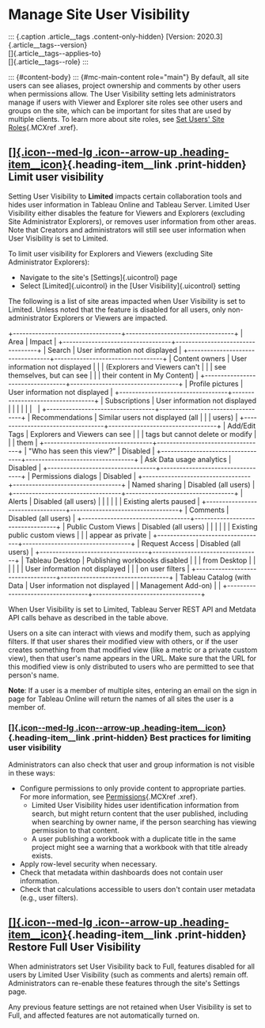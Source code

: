 

Manage Site User Visibility
===========================

::: {.caption .article__tags .content-only-hidden}
[Version: 2020.3]{.article__tags--version}\
[]{.article__tags--applies-to}\
[]{.article__tags--role}
:::

::: {#content-body}
::: {#mc-main-content role="main"}
By default, all site users can see aliases, project ownership and
comments by other users when permissions allow. The User Visibility
setting lets administrators manage if users with Viewer and Explorer
site roles see other users and groups on the site, which can be
important for sites that are used by multiple clients. To learn more
about site roles, see [Set Users' Site
Roles](https://help.tableau.com/current/server/en-us/users_site_roles.htm){.MCXref
.xref}.

<div>

[[]{.icon--med-lg .icon--arrow-up .heading-item__icon}](https://help.tableau.com/current/server/en-us/user_visibility.htm#){.heading-item__link .print-hidden} Limit user visibility
------------------------------------------------------------------------------------------------------------------------------------------------------------------------------------

</div>

Setting User Visibility to **Limited** impacts certain collaboration
tools and hides user information in Tableau Online and Tableau Server.
Limited User Visibility either disables the feature for Viewers and
Explorers (excluding Site Administrator Explorers), or removes user
information from other areas. Note that Creators and administrators will
still see user information when User Visibility is set to Limited.

To limit user visibility for Explorers and Viewers (excluding Site
Administrator Explorers):

-   Navigate to the site\'s [Settings]{.uicontrol} page
-   Select [Limited]{.uicontrol} in the [User Visibility]{.uicontrol}
    setting

The following is a list of site areas impacted when User Visibility is
set to Limited. Unless noted that the feature is disabled for all users,
only non-administrator Explorers or Viewers are impacted.

+----------------------------------+----------------------------------+
| Area                             | Impact                           |
+----------------------------------+----------------------------------+
| Search                           | User information not displayed   |
+----------------------------------+----------------------------------+
| Content owners                   | User information not displayed   |
|                                  | (Explorers and Viewers can\'t    |
|                                  | see themselves, but can see      |
|                                  | their content in My Content)     |
+----------------------------------+----------------------------------+
| Profile pictures                 | User information not displayed   |
+----------------------------------+----------------------------------+
| Subscriptions                    | User information not displayed   |
|                                  |                                  |
|                                  |                                  |
+----------------------------------+----------------------------------+
| Recommendations                  | Similar users not displayed (all |
|                                  | users)                           |
+----------------------------------+----------------------------------+
| Add/Edit Tags                    | Explorers and Viewers can see    |
|                                  | tags but cannot delete or modify |
|                                  | them                             |
+----------------------------------+----------------------------------+
| \"Who has seen this view?\"      | Disabled                         |
+----------------------------------+----------------------------------+
| Ask Data usage analytics         | Disabled                         |
+----------------------------------+----------------------------------+
| Permissions dialogs              | Disabled                         |
+----------------------------------+----------------------------------+
| Named sharing                    | Disabled (all users)             |
+----------------------------------+----------------------------------+
| Alerts                           | Disabled (all users)             |
|                                  |                                  |
|                                  | Existing alerts paused           |
+----------------------------------+----------------------------------+
| Comments                         | Disabled (all users)             |
+----------------------------------+----------------------------------+
| Public Custom Views              | Disabled (all users)             |
|                                  |                                  |
|                                  | Existing public custom views     |
|                                  | appear as private                |
+----------------------------------+----------------------------------+
| Request Access                   | Disabled (all users)             |
+----------------------------------+----------------------------------+
| Tableau Desktop                  | Publishing workbooks disabled    |
|                                  | from Desktop                     |
|                                  |                                  |
|                                  | User information not displayed   |
|                                  | on user filters                  |
+----------------------------------+----------------------------------+
| Tableau Catalog (with Data       | User information not displayed   |
| Management Add-on)               |                                  |
+----------------------------------+----------------------------------+

When User Visibility is set to Limited, Tableau Server REST API and
Metdata API calls behave as described in the table above.

Users on a site can interact with views and modify them, such as
applying filters. If that user shares their modified view with others,
or if the user creates something from that modified view (like a metric
or a private custom view), then that user\'s name appears in the URL.
Make sure that the URL for this modified view is only distributed to
users who are permitted to see that person\'s name.

**Note**: If a user is a member of multiple sites, entering an email on
the sign in page for Tableau Online will return the names of all sites
the user is a member of.

<div>

### [[]{.icon--med-lg .icon--arrow-up .heading-item__icon}](https://help.tableau.com/current/server/en-us/user_visibility.htm#){.heading-item__link .print-hidden} Best practices for limiting user visibility

</div>

Administrators can also check that user and group information is not
visible in these ways:

-   Configure permissions to only provide content to appropriate
    parties. For more information, see
    [Permissions](https://help.tableau.com/current/server/en-us/permissions.htm){.MCXref
    .xref}.
    -   Limited User Visibility hides user identification information
        from search, but might return content that the user published,
        including when searching by owner name, if the person searching
        has viewing permission to that content.
    -   A user publishing a workbook with a duplicate title in the same
        project might see a warning that a workbook with that title
        already exists.
-   Apply row-level security when necessary.
-   Check that metadata within dashboards does not contain user
    information.
-   Check that calculations accessible to users don\'t contain user
    metadata (e.g., user filters).

<div>

[[]{.icon--med-lg .icon--arrow-up .heading-item__icon}](https://help.tableau.com/current/server/en-us/user_visibility.htm#){.heading-item__link .print-hidden} Restore Full User Visibility
-------------------------------------------------------------------------------------------------------------------------------------------------------------------------------------------

</div>

When administrators set User Visibility back to Full, features disabled
for all users by Limited User Visibility (such as comments and alerts)
remain off. Administrators can re-enable these features through the
site\'s Settings page.

Any previous feature settings are not retained when User Visibility is
set to Full, and affected features are not automatically turned on.
